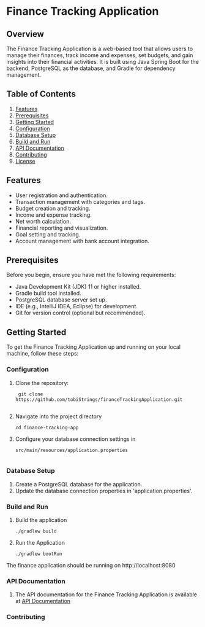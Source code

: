# Finance Tracking Application

## Overview

The Finance Tracking Application is a web-based tool that allows users to manage their finances, track income and expenses, set budgets, and gain insights into their financial activities. It is built using Java Spring Boot for the backend, PostgreSQL as the database, and Gradle for dependency management.

## Table of Contents

1. [Features](#features)
2. [Prerequisites](#prerequisites)
3. [Getting Started](#getting-started)
4. [Configuration](#configuration)
5. [Database Setup](#database-setup)
6. [Build and Run](#build-and-run)
7. [API Documentation](#api-documentation)
8. [Contributing](#contributing)
9. [License](#license)

## Features

- User registration and authentication.
- Transaction management with categories and tags.
- Budget creation and tracking.
- Income and expense tracking.
- Net worth calculation.
- Financial reporting and visualization.
- Goal setting and tracking.
- Account management with bank account integration.

## Prerequisites

Before you begin, ensure you have met the following requirements:

- Java Development Kit (JDK) 11 or higher installed.
- Gradle build tool installed.
- PostgreSQL database server set up.
- IDE (e.g., IntelliJ IDEA, Eclipse) for development.
- Git for version control (optional but recommended).

## Getting Started

To get the Finance Tracking Application up and running on your local machine, follow these steps:

### Configuration

1. Clone the repository:

   ```shell
    git clone https://github.com/tobiStrings/financeTrackingApplication.git
    
2. Navigate into the project directory
   ```shell
   cd finance-tracking-app

3. Configure your database connection settings in
   ```shell
   src/main/resources/application.properties


### Database Setup

1. Create a PostgreSQL database for the application.
2. Update the database connection properties in 'application.properties'.
   
### Build and Run
1. Build the application
   ```shell
   ./gradlew build

2. Run the Application 
   ```shell
   ./gradlew bootRun
The finance application should be running on http://localhost:8080

### API Documentation
1. The API documentation for the Finance Tracking Application is available at [API Documentation](https://documenter.getpostman.com/view/20933553/2s9YJXaktu)

### Contributing
